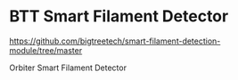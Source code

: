 BTT Smart Filament Detector
===========================
https://github.com/bigtreetech/smart-filament-detection-module/tree/master


Orbiter Smart Filament Detector
